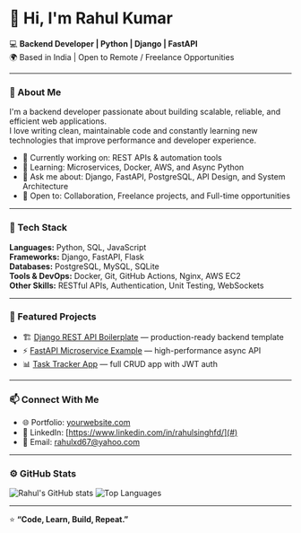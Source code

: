 # 👋 Hi, I'm Rahul Kumar

💻 **Backend Developer | Python | Django | FastAPI**  
🌍 Based in India | Open to Remote / Freelance Opportunities  

---

### 🚀 About Me
I'm a backend developer passionate about building scalable, reliable, and efficient web applications.  
I love writing clean, maintainable code and constantly learning new technologies that improve performance and developer experience.

- 🔧 Currently working on: REST APIs & automation tools  
- 🧠 Learning: Microservices, Docker, AWS, and Async Python  
- 💬 Ask me about: Django, FastAPI, PostgreSQL, API Design, and System Architecture  
- 🤝 Open to: Collaboration, Freelance projects, and Full-time opportunities  

---

### 🧩 Tech Stack
**Languages:** Python, SQL, JavaScript  
**Frameworks:** Django, FastAPI, Flask  
**Databases:** PostgreSQL, MySQL, SQLite  
**Tools & DevOps:** Docker, Git, GitHub Actions, Nginx, AWS EC2  
**Other Skills:** RESTful APIs, Authentication, Unit Testing, WebSockets  

---

### 🧠 Featured Projects
- 🏗️ [Django REST API Boilerplate](#) — production-ready backend template  
- ⚡ [FastAPI Microservice Example](#) — high-performance async API  
- 📊 [Task Tracker App](#) — full CRUD app with JWT auth  

---

### 📫 Connect With Me
- 🌐 Portfolio: [yourwebsite.com](#)
- 💼 LinkedIn: [https://www.linkedin.com/in/rahulsinghfd/](#)
- 📧 Email: [rahulxd67@yahoo.com](mailto:rahulxd67@yahoo.com)

---

### ⚙️ GitHub Stats
![Rahul's GitHub stats](https://github-readme-stats.vercel.app/api?username=YOUR_GITHUB_USERNAME&show_icons=true&theme=tokyonight)
![Top Languages](https://github-readme-stats.vercel.app/api/top-langs/?username=YOUR_GITHUB_USERNAME&layout=compact&theme=tokyonight)

---

⭐ **“Code, Learn, Build, Repeat.”**
